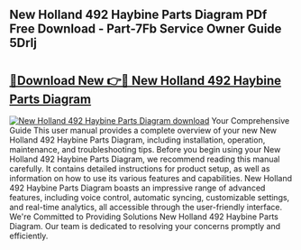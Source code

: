 ## New Holland 492 Haybine Parts Diagram PDf Free Download - Part-7Fb Service Owner Guide 5Drlj

# <h2><a href="http://dfncec.blite.top/?on=New+Holland+492+Haybine+Parts+Diagram">🔗Download New 👉🔴 New Holland 492 Haybine Parts Diagram</a></h2>

[![New Holland 492 Haybine Parts Diagram download](https://i.imgur.com/lujVjoI.png)](http://dfncec.blite.top/?on=New+Holland+492+Haybine+Parts+Diagram)
Your Comprehensive Guide This user manual provides a complete overview of your new New Holland 492 Haybine Parts Diagram, including installation, operation, maintenance, and troubleshooting tips. Before you begin using your New Holland 492 Haybine Parts Diagram, we recommend reading this manual carefully. It contains detailed instructions for product setup, as well as information on how to use its various features and capabilities. New Holland 492 Haybine Parts Diagram boasts an impressive range of advanced features, including voice control, automatic syncing, customizable settings, and real-time analytics, all accessible through the user-friendly interface. We're Committed to Providing Solutions New Holland 492 Haybine Parts Diagram. Our team is dedicated to resolving your concerns promptly and efficiently.

